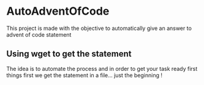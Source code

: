 # AutoAdventOfCode
This project is made with the objective to automatically give an answer to advent of code statement

## Using wget to get the statement
The idea is to automate the process and in order to get your task ready first things first we get the statement in a file... just the beginning !
